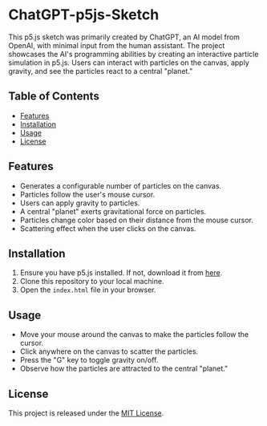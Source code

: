 # ChatGPT-p5js-Sketch

This p5.js sketch was primarily created by ChatGPT, an AI model from OpenAI, with minimal input from the human assistant. The project showcases the AI's programming abilities by creating an interactive particle simulation in p5.js. Users can interact with particles on the canvas, apply gravity, and see the particles react to a central "planet."

## Table of Contents

- [Features](#features)
- [Installation](#installation)
- [Usage](#usage)
- [License](#license)

## Features

- Generates a configurable number of particles on the canvas.
- Particles follow the user's mouse cursor.
- Users can apply gravity to particles.
- A central "planet" exerts gravitational force on particles.
- Particles change color based on their distance from the mouse cursor.
- Scattering effect when the user clicks on the canvas.

## Installation

1. Ensure you have p5.js installed. If not, download it from [here](https://p5js.org/download/).
2. Clone this repository to your local machine.
3. Open the `index.html` file in your browser.

## Usage

- Move your mouse around the canvas to make the particles follow the cursor.
- Click anywhere on the canvas to scatter the particles.
- Press the "G" key to toggle gravity on/off.
- Observe how the particles are attracted to the central "planet."

## License

This project is released under the [MIT License](https://opensource.org/licenses/MIT).

